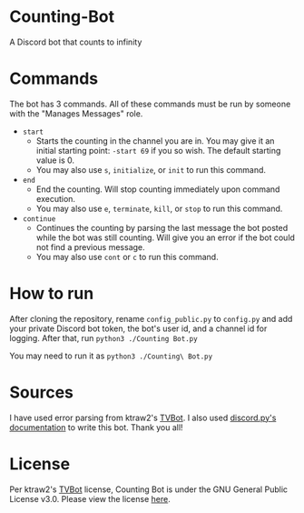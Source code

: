 # Counting-Bot
A Discord bot that counts to infinity

# Commands

The bot has 3 commands. All of these commands must be run by someone with the "Manages Messages" role. 

- `start`
  - Starts the counting in the channel you are in. You may give it an initial starting point: `-start 69` if you so wish. The default starting value is 0.
  - You may also use `s`, `initialize`, or `init` to run this command.
- `end`
  - End the counting. Will stop counting immediately upon command execution.
  - You may also use `e`, `terminate`, `kill`, or `stop` to run this command.
- `continue`
  - Continues the counting by parsing the last message the bot posted while the bot was still counting. Will give you an error if the bot could not find a previous message.
  - You may also use `cont` or `c` to run this command.

# How to run
After cloning the repository, rename `config_public.py` to `config.py` and add your private Discord bot token, 
the bot's user id, and a channel id for logging. After that, run `python3 ./Counting Bot.py`

You may need to run it as `python3 ./Counting\ Bot.py`

# Sources
I have used error parsing from ktraw2's [TVBot](https://github.com/ktraw2/TVBot). I also used [discord.py's documentation](https://discordpy.readthedocs.io/en/latest/) to write this bot. Thank you all!

# License
Per ktraw2's [TVBot](https://github.com/ktraw2/TVBot) license, Counting Bot is under the GNU General Public License v3.0. Please view the license [here](./LICENSE).
